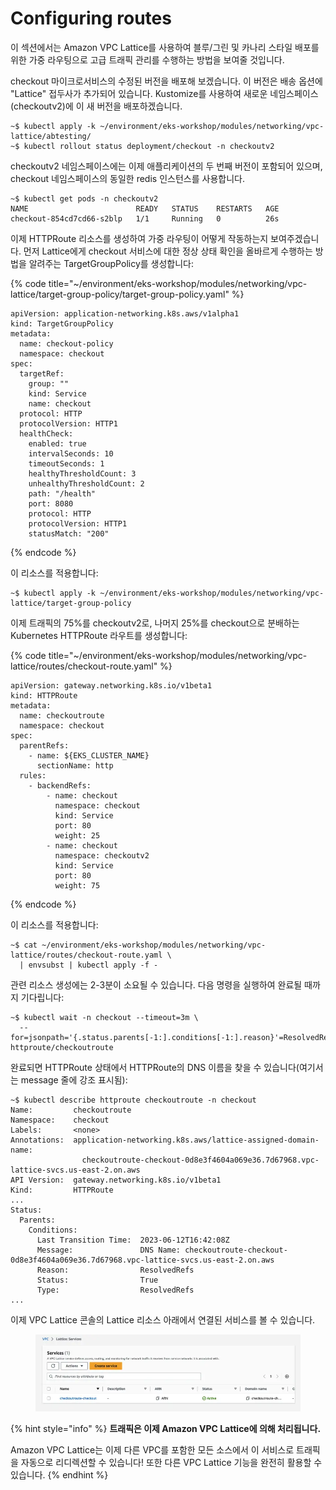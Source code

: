# Configuring routes

이 섹션에서는 Amazon VPC Lattice를 사용하여 블루/그린 및 카나리 스타일 배포를 위한 가중 라우팅으로 고급 트래픽 관리를 수행하는 방법을 보여줄 것입니다.

checkout 마이크로서비스의 수정된 버전을 배포해 보겠습니다. 이 버전은 배송 옵션에 "Lattice" 접두사가 추가되어 있습니다. Kustomize를 사용하여 새로운 네임스페이스(checkoutv2)에 이 새 버전을 배포하겠습니다.

```
~$ kubectl apply -k ~/environment/eks-workshop/modules/networking/vpc-lattice/abtesting/
~$ kubectl rollout status deployment/checkout -n checkoutv2
```

checkoutv2 네임스페이스에는 이제 애플리케이션의 두 번째 버전이 포함되어 있으며, checkout 네임스페이스의 동일한 redis 인스턴스를 사용합니다.

```
~$ kubectl get pods -n checkoutv2
NAME                        READY   STATUS    RESTARTS   AGE
checkout-854cd7cd66-s2blp   1/1     Running   0          26s
```

이제 HTTPRoute 리소스를 생성하여 가중 라우팅이 어떻게 작동하는지 보여주겠습니다. 먼저 Lattice에게 checkout 서비스에 대한 정상 상태 확인을 올바르게 수행하는 방법을 알려주는 TargetGroupPolicy를 생성합니다:

{% code title="~/environment/eks-workshop/modules/networking/vpc-lattice/target-group-policy/target-group-policy.yaml" %}
```
apiVersion: application-networking.k8s.aws/v1alpha1
kind: TargetGroupPolicy
metadata:
  name: checkout-policy
  namespace: checkout
spec:
  targetRef:
    group: ""
    kind: Service
    name: checkout
  protocol: HTTP
  protocolVersion: HTTP1
  healthCheck:
    enabled: true
    intervalSeconds: 10
    timeoutSeconds: 1
    healthyThresholdCount: 3
    unhealthyThresholdCount: 2
    path: "/health"
    port: 8080
    protocol: HTTP
    protocolVersion: HTTP1
    statusMatch: "200"

```
{% endcode %}

이 리소스를 적용합니다:

```
~$ kubectl apply -k ~/environment/eks-workshop/modules/networking/vpc-lattice/target-group-policy
```

이제 트래픽의 75%를 checkoutv2로, 나머지 25%를 checkout으로 분배하는 Kubernetes HTTPRoute 라우트를 생성합니다:

{% code title="~/environment/eks-workshop/modules/networking/vpc-lattice/routes/checkout-route.yaml" %}
```
apiVersion: gateway.networking.k8s.io/v1beta1
kind: HTTPRoute
metadata:
  name: checkoutroute
  namespace: checkout
spec:
  parentRefs:
    - name: ${EKS_CLUSTER_NAME}
      sectionName: http
  rules:
    - backendRefs:
        - name: checkout
          namespace: checkout
          kind: Service
          port: 80
          weight: 25
        - name: checkout
          namespace: checkoutv2
          kind: Service
          port: 80
          weight: 75

```
{% endcode %}

이 리소스를 적용합니다:

```
~$ cat ~/environment/eks-workshop/modules/networking/vpc-lattice/routes/checkout-route.yaml \
  | envsubst | kubectl apply -f -
```

관련 리소스 생성에는 2-3분이 소요될 수 있습니다. 다음 명령을 실행하여 완료될 때까지 기다립니다:

```
~$ kubectl wait -n checkout --timeout=3m \
  --for=jsonpath='{.status.parents[-1:].conditions[-1:].reason}'=ResolvedRefs httproute/checkoutroute
```

완료되면 HTTPRoute 상태에서 HTTPRoute의 DNS 이름을 찾을 수 있습니다(여기서는 message 줄에 강조 표시됨):

```
~$ kubectl describe httproute checkoutroute -n checkout
Name:         checkoutroute
Namespace:    checkout
Labels:       <none>
Annotations:  application-networking.k8s.aws/lattice-assigned-domain-name:
                checkoutroute-checkout-0d8e3f4604a069e36.7d67968.vpc-lattice-svcs.us-east-2.on.aws
API Version:  gateway.networking.k8s.io/v1beta1
Kind:         HTTPRoute
...
Status:
  Parents:
    Conditions:
      Last Transition Time:  2023-06-12T16:42:08Z
      Message:               DNS Name: checkoutroute-checkout-0d8e3f4604a069e36.7d67968.vpc-lattice-svcs.us-east-2.on.aws
      Reason:                ResolvedRefs
      Status:                True
      Type:                  ResolvedRefs
...
```

이제 VPC Lattice 콘솔의 Lattice 리소스 아래에서 연결된 서비스를 볼 수 있습니다.&#x20;

<figure><img src="../../.gitbook/assets/image (48).png" alt=""><figcaption></figcaption></figure>

{% hint style="info" %}
**트래픽은 이제 Amazon VPC Lattice에 의해 처리됩니다.**&#x20;

Amazon VPC Lattice는 이제 다른 VPC를 포함한 모든 소스에서 이 서비스로 트래픽을 자동으로 리디렉션할 수 있습니다! 또한 다른 VPC Lattice 기능을 완전히 활용할 수 있습니다.
{% endhint %}

